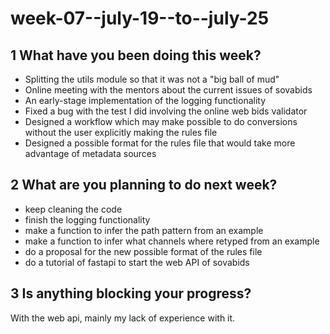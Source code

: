 # week-07--july-19--to--july-25

## 1 What have you been doing this week?

- Splitting the utils module so that it was not a "big ball of mud"
- Online meeting with the mentors about the current issues of sovabids
- An early-stage implementation of the logging functionality
- Fixed a bug with the test I did involving the online web bids validator
- Designed a workflow which may make possible to do conversions without the user explicitly making the rules file
- Designed a possible format  for the rules file that would take more advantage of metadata sources

## 2 What are you planning to do next week?

- keep cleaning the code
- finish the logging functionality
- make a function to infer the path pattern from an example
- make a function to infer what channels where retyped from an example
- do a proposal for the new possible format of the rules file
- do a tutorial of fastapi to start the web API of sovabids

## 3 Is anything blocking your progress?

With the web api, mainly my lack of experience with it.
